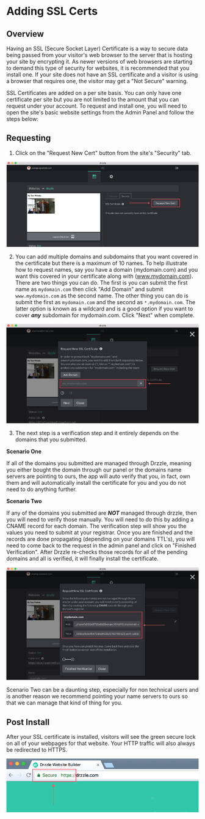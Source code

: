 # Adding SSL Certs

## Overview
Having an SSL (Secure Socket Layer) Certificate is a way to secure data being passed from your visitor's web browser to the server that is hosting your site by encrypting it. As newer versions of web browsers are starting to demand this type of security for websites, it is recommended that you install one. If your site does not have an SSL certificate and a visitor is using a browser that requires one, the visitor may get a "Not Secure" warning.

SSL Certificates are added on a per site basis. You can only have one certificate per site but you are not limited to the amount that you can request under your account. To request and install one, you will need to open the site's basic website settings from the Admin Panel and follow the steps below:

## Requesting

1) Click on the "Request New Cert" button from the site's "Security" tab.

![Request SSL cert step 1](./req-cert-step1.png)

2) You can add multiple domains and subdomains that you want covered in the certificate but there is a maximum of 10 names. To help illustrate how to request names, say you have a domain (mydomain.com) and you want this covered in your certificate along with (www.mydomain.com). There are two things you can do. The first is you can submit the first name as ```mydomain.com``` then click "Add Domain" and submit ```www.mydomain.com``` as the second name. The other thing you can do is submit the first as ```mydomain.com``` and the second as ```*.mydomain.com```. The latter option is known as a wildcard and is a good option if you want to cover **_any_** subdomain for mydomain.com. Click "Next" when complete.

![Request SSL cert step 2](./req-cert-step2.png)

3) The next step is a verification step and it entirely depends on the domains that you submitted.

**Scenario One**

If all of the domains you submitted are managed through Drzzle, meaning you either bought the domain through our panel or the domains name servers are pointing to ours, the app will auto verify that you, in fact, own them and will automatically install the certificate for you and you do not need to do anything further.

**Scenario Two**

If any of the domains you submitted are ***NOT*** managed through drzzle, then you will need to verify those manually. You will need to do this by adding a CNAME record for each domain. The verification step will show you the values you need to submit at your registrar. Once you are finished and the records are done propagating (depending on your domains TTL's), you will need to come back to the request in the admin panel and click on "Finished Verification". After Drzzle re-checks those records for all of the pending domains and all is verified, it will finally install the certificate.

![Request SSL cert step 3](./req-cert-step3.png)

Scenario Two can be a daunting step, especially for non technical users and is another reason we recommend pointing your name servers to ours so that we can manage that kind of thing for you.

## Post Install

After your SSL certificate is installed, visitors will see the green secure lock on all of your webpages for that website. Your HTTP traffic will also always be redirected to HTTPS.

![SSL browser](./ssl-browser.png)
